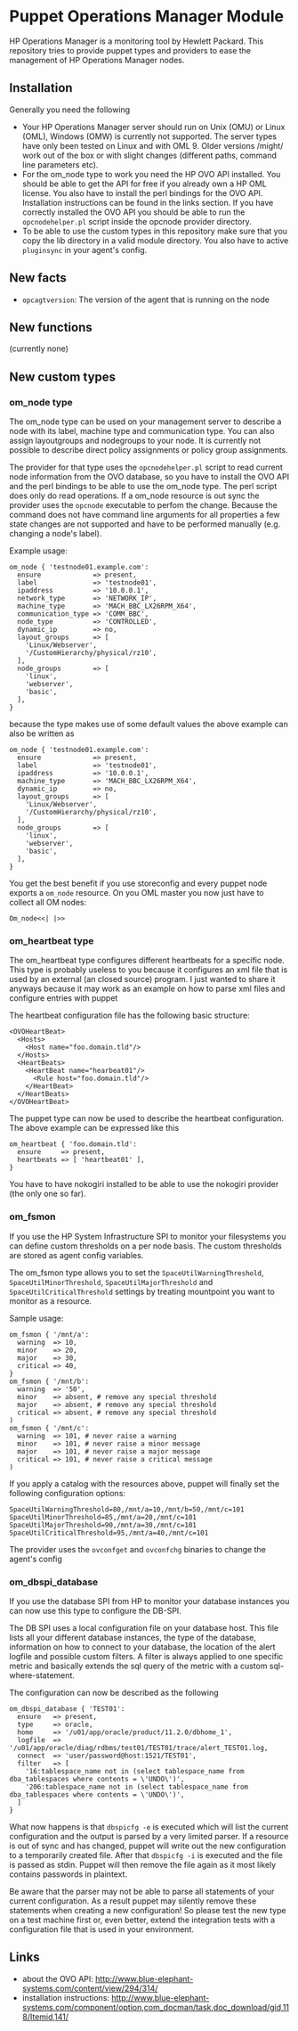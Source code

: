 Puppet Operations Manager Module
=================================

HP Operations Manager is a monitoring tool by Hewlett Packard. This repository
tries to provide puppet types and providers to ease the management of HP Operations
Manager nodes.

Installation
------------

Generally you need the following

* Your HP Operations Manager server should run on Unix (OMU) or Linux (OML), Windows (OMW) is
  currently not supported. The server types have only been tested on Linux and with OML 9. Older
  versions /might/ work out of the box or with slight changes (different paths, command line
  parameters etc).
* For the om\_node type to work you need the HP OVO API installed. You should be able to get
  the API for free if you already own a HP OML license. You also have to install the perl
  bindings for the OVO API. Installation instructions can be found in the links section.
  If you have correctly installed the OVO API you should be able to run the `opcnodehelper.pl`
  script inside the opcnode provider directory.
* To be able to use the custom types in this repository make sure that you copy the lib directory
  in a valid module directory. You also have to active `pluginsync` in your agent's config.

New facts
---------
* `opcagtversion`: The version of the agent that is running on the node

New functions
-------------
(currently none)

New custom types
----------------

### om\_node type

The om\_node type can be used on your management server to describe a node with
its label, machine type and communication type. You can also assign
layoutgroups and nodegroups to your node. It is currently not possible to
describe direct policy assignments or policy group assignments.

The provider for that type uses the `opcnodehelper.pl` script to read current
node information from the OVO database, so you have to install the OVO API
and the perl bindings to be able to use the om\_node type. The perl script
does only do read operations. If a om\_node resource is out sync the provider
uses the `opcnode` executable to perfom the change. Because the command does not have
command line arguments for all properties a few state changes are not
supported and have to be performed manually (e.g. changing a node's label).

Example usage:

    om_node { 'testnode01.example.com':
      ensure             => present,
      label              => 'testnode01',
      ipaddress          => '10.0.0.1',
      network_type       => 'NETWORK_IP',
      machine_type       => 'MACH_BBC_LX26RPM_X64',
      communication_type => 'COMM_BBC',
      node_type          => 'CONTROLLED',
      dynamic_ip         => no,
      layout_groups      => [
        'Linux/Webserver',
        '/CustomHierarchy/physical/rz10',
      ],
      node_groups        => [
        'linux',
        'webserver',
        'basic',
      ],
    }

because the type makes use of some default values the above example can also be written as

    om_node { 'testnode01.example.com':
      ensure             => present,
      label              => 'testnode01',
      ipaddress          => '10.0.0.1',
      machine_type       => 'MACH_BBC_LX26RPM_X64',
      dynamic_ip         => no,
      layout_groups      => [
        'Linux/Webserver',
        '/CustomHierarchy/physical/rz10',
      ],
      node_groups        => [
        'linux',
        'webserver',
        'basic',
      ],
    }

You get the best benefit if you use storeconfig and every puppet node exports a `om_node` resource.
On you OML master you now just have to collect all OM nodes:

    Om_node<<| |>>

### om\_heartbeat type

The om\_heartbeat type configures different heartbeats for a specific node.
This type is probably useless to you because it configures an xml file that is used by an
external (an closed source) program. I just wanted to share it anyways because it may work
as an example on how to parse xml files and configure entries with puppet

The heartbeat configuration file has the following basic structure:

    <OVOHeartBeat>
      <Hosts>
        <Host name="foo.domain.tld"/>
      </Hosts>
      <HeartBeats>
        <HeartBeat name="hearbeat01"/>
          <Rule host="foo.domain.tld"/>
        </HeartBeat>
      </HeartBeats>
    </OVOHeartBeat>

The puppet type can now be used to describe the heartbeat configuration. The above example can be expressed like this

    om_heartbeat { 'foo.domain.tld':
      ensure     => present,
      heartbeats => [ 'heartbeat01' ],
    }

You have to have nokogiri installed to be able to use the nokogiri provider (the only one so far).

### om\_fsmon

If you use the HP System Infrastructure SPI to monitor your filesystems you can define custom
thresholds on a per node basis. The custom thresholds are stored as agent config variables.

The om\_fsmon type allows you to set the `SpaceUtilWarningThreshold`, `SpaceUtilMinorThreshold`,
`SpaceUtilMajorThreshold` and `SpaceUtilCriticalThreshold` settings by treating mountpoint you
want to monitor as a resource.

Sample usage:

    om_fsmon { '/mnt/a':
      warning  => 10,
      minor    => 20,
      major    => 30,
      critical => 40,
    }
    om_fsmon { '/mnt/b':
      warning  => '50',
      minor    => absent, # remove any special threshold
      major    => absent, # remove any special threshold
      critical => absent, # remove any special threshold
    )
    om_fsmon { '/mnt/c':
      warning  => 101, # never raise a warning
      minor    => 101, # never raise a minor message
      major    => 101, # never raise a major message
      critical => 101, # never raise a critical message
    )

If you apply a catalog with the resources above, puppet will finally set the following
configuration options:

    SpaceUtilWarningThreshold=80,/mnt/a=10,/mnt/b=50,/mnt/c=101
    SpaceUtilMinorThreshold=85,/mnt/a=20,/mnt/c=101
    SpaceUtilMajorThreshold=90,/mnt/a=30,/mnt/c=101
    SpaceUtilCriticalThreshold=95,/mnt/a=40,/mnt/c=101

The provider uses the `ovconfget` and `ovconfchg` binaries to change the
agent's config

### om\_dbspi\_database

If you use the database SPI from HP to monitor your database instances you can now
use this type to configure the DB-SPI.

The DB SPI uses a local configuration file on your database host. This file lists all
your different database instances, the type of the database, information on how to
connect to your database, the location of the alert logfile and possible custom filters.
A filter is always applied to one specific metric and basically extends the sql query
of the metric with a custom sql-where-statement.

The configuration can now be described as the following

    om_dbspi_database { 'TEST01':
      ensure   => present,
      type     => oracle,
      home     => '/u01/app/oracle/product/11.2.0/dbhome_1',
      logfile  => '/u01/app/oracle/diag/rdbms/test01/TEST01/trace/alert_TEST01.log,
      connect  => 'user/password@host:1521/TEST01',
      filter   => [
        '16:tablespace_name not in (select tablespace_name from dba_tablespaces where contents = \'UNDO\')',
        '206:tablespace_name not in (select tablespace_name from dba_tablespaces where contents = \'UNDO\')',
      ]
    }

What now happens is that `dbspicfg -e` is executed which will list the current configuration
and the output is parsed by a very limited parser. If a resource is out of sync and has changed, puppet
will write out the new configuration to a temporarily created file. After that `dbspicfg -i` is
executed and the file is passed as stdin. Puppet will then remove the file again as it most likely contains
passwords in plaintext.

Be aware that the parser may not be able to parse all statements of your current configuration. As a result
puppet may silently remove these statements when creating a new configuration! So please test the new type
on a test machine first or, even better, extend the integration tests with a configuration file that is used
in your environment.

Links
-----
* about the OVO API: http://www.blue-elephant-systems.com/content/view/294/314/
* installation instructions: http://www.blue-elephant-systems.com/component/option,com_docman/task,doc_download/gid,118/Itemid,141/
